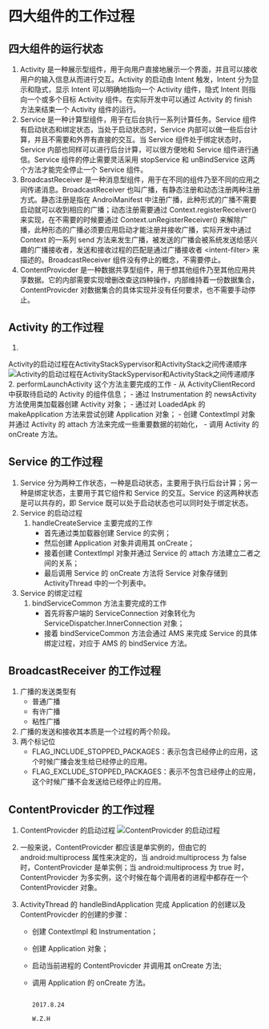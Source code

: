 # 四大组件的工作过程
## 四大组件的运行状态
1. Activity 是一种展示型组件，用于向用户直接地展示一个界面，并且可以接收用户的输入信息从而进行交互。Activity 的启动由 Intent 触发，Intent 分为显示和隐式，显示 Intent 可以明确地指向一个 Activity 组件，隐式 Intent 则指向一个或多个目标 Activity 组件。在实际开发中可以通过 Activity 的 finish 方法来结束一个 Activity 组件的运行。
2. Service 是一种计算型组件，用于在后台执行一系列计算任务。Service 组件有启动状态和绑定状态，当处于启动状态时，Service 内部可以做一些后台计算，并且不需要和外界有直接的交互。当 Service 组件处于绑定状态时，Service 内部也同样可以进行后台计算，可以很方便地和 Service 组件进行通信。Service 组件的停止需要灵活采用 stopService 和 unBindService 这两个方法才能完全停止一个 Service 组件。
3. BroadcastReceiver 是一种消息型组件，用于在不同的组件乃至不同的应用之间传递消息。BroadcastReceiver 也叫广播，有静态注册和动态注册两种注册方式。静态注册是指在 AndroiManifest 中注册广播，此种形式的广播不需要启动就可以收到相应的广播；动态注册需要通过 Context.registerReceiver() 来实现，在不需要的时候要通过 Context.unRegisterReceiver() 来解除广播，此种形态的广播必须要应用启动才能注册并接收广播，实际开发中通过 Context 的一系列 send 方法来发生广播，被发送的广播会被系统发送给感兴趣的广播接收者，发送和接收过程的匹配是通过广播接收者 <intent-filter\> 来描述的。BroadcastReceiver 组件没有停止的概念，不需要停止。
4. ContentProvicder 是一种数据共享型组件，用于想其他组件乃至其他应用共享数据。它的内部需要实现增删改查这四种操作，内部维持着一份数据集合， ContentProvicder 对数据集合的具体实现并没有任何要求，也不需要手动停止。

## Activity 的工作过程
1.  
Activity的启动过程在ActivityStackSypervisor和ActivityStack之间传递顺序
![  
Activity的启动过程在ActivityStackSypervisor和ActivityStack之间传递顺序](http://o8fk8z4sl.bkt.clouddn.com/Activity%E7%9A%84%E5%90%AF%E5%8A%A8%E8%BF%87%E7%A8%8B%E5%9C%A8ActivityStackSypervisor%E5%92%8CActivityStack%E4%B9%8B%E9%97%B4%E4%BC%A0%E9%80%92%E9%A1%BA%E5%BA%8F.png)
2. performLaunchActivity 这个方法主要完成的工作
    - 从 ActivityClientRecord 中获取待启动的 Activity 的组件信息；
    - 通过 Instrumentation 的 newsActivity 方法使用类加载器创建 Activity 对象；
    - 通过对 LoadedApk 的 makeApplication 方法来尝试创建 Application 对象；
    - 创建 ContextImpl 对象并通过 Activity 的 attach 方法来完成一些重要数据的初始化，
    - 调用 Activity 的 onCreate 方法。

## Service 的工作过程
1. Service 分为两种工作状态，一种是启动状态，主要用于执行后台计算；另一种是绑定状态，主要用于其它组件和 Service 的交互。Service 的这两种状态是可以共存的，即 Service 既可以处于启动状态也可以同时处于绑定状态。
2. Service 的启动过程
    1. handleCreateService 主要完成的工作
        - 首先通过类加载器创建 Service 的实例；
        - 然后创建 Application 对象并调用其 onCreate；
        - 接着创建 ContextImpl 对象并通过 Service 的 attach 方法建立二者之间的关系；
        - 最后调用 Service 的 onCreate 方法将 Service 对象存储到 ActivityThread 中的一个列表中。
3. Service 的绑定过程
    1. bindServiceCommon 方法主要完成的工作
        - 首先将客户端的 ServiceConnection 对象转化为 ServiceDispatcher.InnerConnection 对象；
        - 接着 bindServiceCommon 方法会通过 AMS 来完成 Service 的具体绑定过程，对应于 AMS 的 bindService 方法。

## BroadcastReceiver 的工作过程
1. 广播的发送类型有
    - 普通广播
    - 有许广播
    - 粘性广播
2. 广播的发送和接收其本质是一个过程的两个阶段。
3. 两个标记位
    - FLAG_INCLUDE_STOPPED_PACKAGES：表示包含已经停止的应用，这个时候广播会发生给已经停止的应用。
    - FLAG_EXCLUDE_STOPPED_PACKAGES：表示不包含已经停止的应用，这个时候广播不会发送给已经停止的应用。

## ContentProvicder 的工作过程
1. ContentProvicder 的启动过程
![ContentProvicder 的启动过程](http://o8fk8z4sl.bkt.clouddn.com/ContentProvider%E7%9A%84%E5%90%AF%E5%8A%A8%E8%BF%87%E7%A8%8B.png)

2. 一般来说，ContentProvicder 都应该是单实例的，但由它的 android:multiprocess 属性来决定的，当 android:multiprocess 为 false 时，ContentProvicder 是单实例；当 android:multiprocess 为 true 时，ContentProvicder 为多实例，这个时候在每个调用者的进程中都存在一个 ContentProvicder 对象。
3. ActivityThread 的 handleBindApplication 完成 Application 的创建以及 ContentProvicder 的创建的步骤：
    - 创建 ContextImpl 和 Instrumentation；
    - 创建 Application 对象；
    - 启动当前进程的 ContentProvicder 并调用其 onCreate 方法;
    - 调用 Application 的 onCreate 方法。




                                                                    2017.8.24
                                                                      W.Z.H 